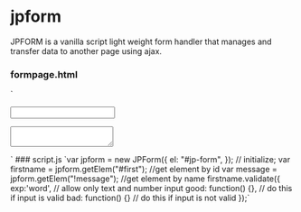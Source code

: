 # jpform
JPFORM is a vanilla script light weight form handler that manages and transfer data to another page using ajax.
### formpage.html
`<form id="jp-form" method="post" action="php-page.php">
  <input class="form-control" name="firstname" id="first" />
  <textarea class="form-control" row="3" col="4" name="message"></textarea>
  </form>`
### script.js
`var jpform = new JPForm({
  el: "#jp-form",
}); // initialize;
var firstname = jpform.getElem("#first"); //get element by id
var message = jpform.getElem("!message"); //get element by name
firstname.validate({
  exp:'word', // allow only text and number input
  good: function() {}, // do this if input is valid
  bad: function() {} // do this if input is not valid
});`

